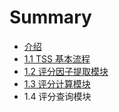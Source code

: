 # Summary

* [介绍](README.md)
* [1.1 TSS 基本流程](chapter1.md)
* [1.2 评分因子提取模块](12_ping_fen_yin_zi_ti_qu_mo_kuai.md)
* [1.3 评分计算模块](13_ping_fen_ji_suan_mo_kuai.md)
* 1.4 评分查询模块

